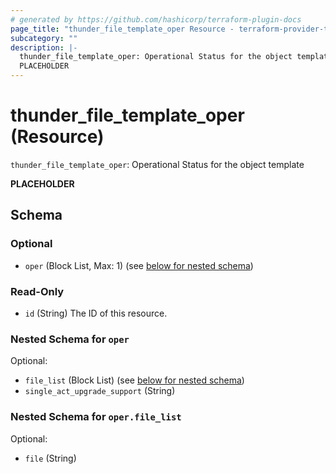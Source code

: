 ```yaml
---
# generated by https://github.com/hashicorp/terraform-plugin-docs
page_title: "thunder_file_template_oper Resource - terraform-provider-thunder"
subcategory: ""
description: |-
  thunder_file_template_oper: Operational Status for the object template
  PLACEHOLDER
---
```


# thunder_file_template_oper (Resource)

`thunder_file_template_oper`: Operational Status for the object template

__PLACEHOLDER__



<!-- schema generated by tfplugindocs -->
## Schema

### Optional

- `oper` (Block List, Max: 1) (see [below for nested schema](#nestedblock--oper))

### Read-Only

- `id` (String) The ID of this resource.

<a id="nestedblock--oper"></a>
### Nested Schema for `oper`

Optional:

- `file_list` (Block List) (see [below for nested schema](#nestedblock--oper--file_list))
- `single_act_upgrade_support` (String)

<a id="nestedblock--oper--file_list"></a>
### Nested Schema for `oper.file_list`

Optional:

- `file` (String)


